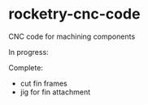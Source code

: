 # rocketry-cnc-code
CNC code for machining components

In progress:


Complete:
- cut fin frames
- jig for fin attachment
